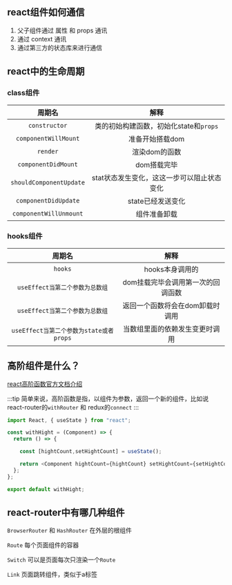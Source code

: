 ## react组件如何通信

1. 父子组件通过 属性 和 props 通讯
2. 通过 context 通讯
3. 通过第三方的状态库来进行通信

## react中的生命周期

### class组件

|         周期名          |                    解释                    |
| :---------------------: | :----------------------------------------: |
|      `constructor`      |   类的初始构建函数，初始化state和`props`   |
|  `componentWillMount`   |              准备开始搭载dom               |
|        `render`         |               渲染dom的函数                |
|   `componentDidMount`   |                dom搭载完毕                 |
| `shouldComponentUpdate` | stat状态发生变化，这这一步可以阻止状态变化 |
|  `componentDidUpdate`   |             state已经发送变化              |
| `componentWillUnmount`  |                组件准备卸载                |



### hooks组件

|             周期名              |               解释                |
| :-----------------------------: | :-------------------------------: |
|             `hooks`             |          hooks本身调用的          |
| `useEffect当第二个参数为总数组` | dom挂载完毕会调用第一次的回调函数 |
| `useEffect当第二个参数为总数组` |  返回一个函数将会在dom卸载时调用  |
| `useEffect当第二个参数为state或者props` |  当数组里面的依赖发生变更时调用  |

## 高阶组件是什么？

[react高阶函数官方文档介绍](https://zh-hans.reactjs.org/docs/higher-order-components.html#gatsby-focus-wrapper)

:::tip
简单来说，高阶函数是指，以组件为参数，返回一个新的组件，比如说react-router的`withRouter` 和 redux的`connect`
:::

```javascript
import React, { useState } from "react";

const withHight = (Component) => {
  return () => {

    const [hightCount,setHightCount] = useState();

    return <Component hightCount={hightCount} setHightCount={setHightCount} />;
  };
};

export default withHight;
```


## react-router中有哪几种组件

`BrowserRouter` 和 `HashRouter` 在外层的根组件

`Route` 每个页面组件的容器

`Switch` 可以是页面每次只渲染一个`Route`

`Link` 页面跳转组件，类似于a标签


